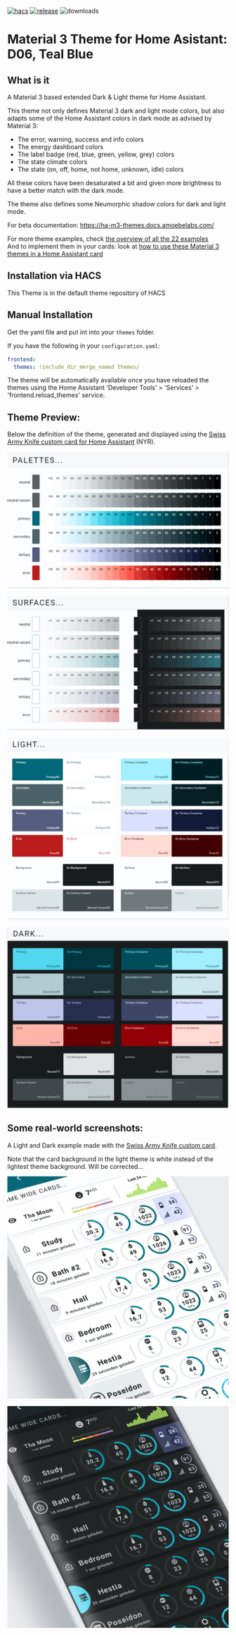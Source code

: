 
[![hacs][hacs-badge]][hacs-url]
[![release][release-badge]][release-url]
![downloads][downloads-badge]

# Material 3 Theme for Home Asistant: D06, Teal Blue

## What is it
A Material 3 based extended Dark & Light theme for Home Assistant.

This theme not only defines Material 3 dark and light mode colors, but also adapts some of the Home Assistant colors in dark mode as advised by Material 3:
- The error, warning, success and info colors
- The energy dashboard colors
- The label badge (red, blue, green, yellow, grey) colors
- The state climate colors
- The state (on, off, home, not home, unknown, idle) colors

All these colors have been desaturated a bit and given more brightness to have a better match with the dark mode.

The theme also defines some Neumorphic shadow colors for dark and light mode.

For beta documentation: https://ha-m3-themes.docs.amoebelabs.com/

For more theme examples, check [the overview of all the 22 examples][ham3-docs-examples-url]
<br>And to implement them in your cards: look at [how to use these Material 3 themes in a Home Assistant card][ham3-docs-howtouse-url]

## Installation via HACS
This Theme is in the default theme repository of HACS

## Manual Installation
Get the yaml file and put int into your `themes` folder.

If you have the following in your `configuration.yaml`:
```yaml
frontend:
  themes: !include_dir_merge_named themes/
```

The theme will be automatically available once you have reloaded the themes using the Home Assistant 'Developer Tools' > 'Services' > 'frontend.reload_themes' service.

## Theme Preview:
Below the definition of the theme, generated and displayed using the [Swiss Army Knife custom card for Home Assistant][sak-docs-url] (NYR).

![m3-06-palettes](https://github.com/AmoebeLabs/ha-theme_m3-06-tealblue/blob/master/preview/m3-theme-06-palettes.png)

![m3-06-surfaces](https://github.com/AmoebeLabs/ha-theme_m3-06-tealblue/blob/master/preview/m3-theme-06-surfaces.png)

![m3-06-light](https://github.com/AmoebeLabs/ha-theme_m3-06-tealblue/blob/master/preview/m3-theme-06-light.png)

![m3-06-dark](https://github.com/AmoebeLabs/ha-theme_m3-06-tealblue/blob/master/preview/m3-theme-06-dark.png)

## Some real-world screenshots:
A Light and Dark example made with the [Swiss Army Knife custom card][sak-docs-url].

Note that the card background in the light theme is white instead of the lightest theme background. Will be corrected...

![m3-06-sake12-light](https://github.com/AmoebeLabs/ha-theme_m3-06-tealblue/blob/master/screenshots/m3-example-06-light.png)

![m3-06-sake12-dark](https://github.com/AmoebeLabs/ha-theme_m3-06-tealblue/blob/master/screenshots/m3-example-06-dark.png)

<!-- Badges -->

[hacs-url]: https://github.com/hacs/integration
[hacs-badge]: https://img.shields.io/badge/HACS-Default-41BDF5.svg?style=for-the-badge
[release-badge]: https://img.shields.io/github/v/release/AmoebeLabs/HA-Theme_M3-D06-TealBlue?style=for-the-badge
[downloads-badge]: https://img.shields.io/github/downloads/AmoebeLabs/HA-Theme_M3-D06-TealBlue/total?style=for-the-badge

<!-- References -->

[home-assistant]: https://www.home-assistant.io/
[home-assitant-theme-docs]: https://www.home-assistant.io/integrations/frontend/#defining-themes
[hacs]: https://hacs.xyz
[release-url]: https://github.com/AmoebeLabs/HA-Theme_M3-D06-TealBlue/releases
[sak-docs-url]: https://swiss-army-knife.docs.amoebelabs.com
[ham3-docs-examples-url]: https://ha-m3-themes.docs.amoebelabs.com/examples/introduction/
[ham3-docs-howtouse-url]: https://ha-m3-themes.docs.amoebelabs.com/using/using-ham3-in-cards/
